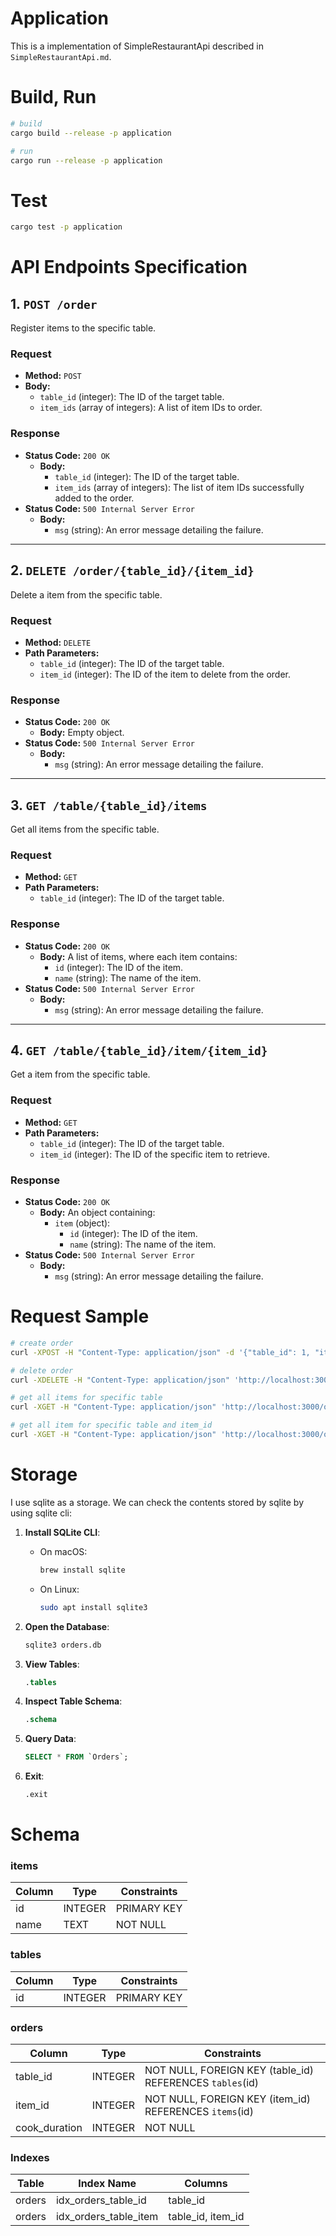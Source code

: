 # Application
This is a implementation of SimpleRestaurantApi described in `SimpleRestaurantApi.md`.

# Build, Run
```bash
# build
cargo build --release -p application

# run
cargo run --release -p application
```

# Test
```bash
cargo test -p application
```

# API Endpoints Specification

## 1. `POST /order`
Register items to the specific table.
### Request
- **Method:** `POST`
- **Body:**
  - `table_id` (integer): The ID of the target table.
  - `item_ids` (array of integers): A list of item IDs to order.

### Response
- **Status Code:** `200 OK`  
  - **Body:**
    - `table_id` (integer): The ID of the target table.
    - `item_ids` (array of integers): The list of item IDs successfully added to the order.
- **Status Code:** `500 Internal Server Error`  
  - **Body:**
    - `msg` (string): An error message detailing the failure.

---

## 2. `DELETE /order/{table_id}/{item_id}`
Delete a item from the specific table.
### Request
- **Method:** `DELETE`
- **Path Parameters:**
  - `table_id` (integer): The ID of the target table.
  - `item_id` (integer): The ID of the item to delete from the order.

### Response
- **Status Code:** `200 OK`  
  - **Body:** Empty object.
- **Status Code:** `500 Internal Server Error`  
  - **Body:**
    - `msg` (string): An error message detailing the failure.

---

## 3. `GET /table/{table_id}/items`
Get all items from the specific table.
### Request
- **Method:** `GET`
- **Path Parameters:**
  - `table_id` (integer): The ID of the target table.

### Response
- **Status Code:** `200 OK`  
  - **Body:** A list of items, where each item contains:
    - `id` (integer): The ID of the item.
    - `name` (string): The name of the item.
- **Status Code:** `500 Internal Server Error`  
  - **Body:**
    - `msg` (string): An error message detailing the failure.

---

## 4. `GET /table/{table_id}/item/{item_id}`
Get a item from the specific table.
### Request
- **Method:** `GET`
- **Path Parameters:**
  - `table_id` (integer): The ID of the target table.
  - `item_id` (integer): The ID of the specific item to retrieve.

### Response
- **Status Code:** `200 OK`  
  - **Body:** An object containing:
    - `item` (object):
      - `id` (integer): The ID of the item.
      - `name` (string): The name of the item.
- **Status Code:** `500 Internal Server Error`  
  - **Body:**
    - `msg` (string): An error message detailing the failure.


# Request Sample

```bash
# create order
curl -XPOST -H "Content-Type: application/json" -d '{"table_id": 1, "item_ids": [1,2]}'  'http://localhost:3000/order'

# delete order
curl -XDELETE -H "Content-Type: application/json" 'http://localhost:3000/order/1/2'

# get all items for specific table
curl -XGET -H "Content-Type: application/json" 'http://localhost:3000/order/1'

# get all item for specific table and item_id
curl -XGET -H "Content-Type: application/json" 'http://localhost:3000/order/1/2'

```

# Storage
I use sqlite as a storage. We can check the contents stored by sqlite by using sqlite cli:

1. **Install SQLite CLI**:
   - On macOS:
     ```bash
     brew install sqlite
     ```
   - On Linux:
     ```bash
     sudo apt install sqlite3
     ```

2. **Open the Database**:
   ```bash
   sqlite3 orders.db
   ```

3. **View Tables**:
   ```sql
   .tables
   ```

4. **Inspect Table Schema**:
   ```sql
   .schema
   ```

5. **Query Data**:
   ```sql
   SELECT * FROM `Orders`;
   ```

6. **Exit**:
   ```bash
   .exit
   ```

# Schema

### items
| Column | Type    | Constraints |
|--------|---------|-------------|
| id     | INTEGER | PRIMARY KEY |
| name   | TEXT    | NOT NULL    |

### tables
| Column | Type    | Constraints |
|--------|---------|-------------|
| id     | INTEGER | PRIMARY KEY |

### orders
| Column         | Type    | Constraints                                                                 |
|----------------|---------|-----------------------------------------------------------------------------|
| table_id       | INTEGER | NOT NULL, FOREIGN KEY (table_id) REFERENCES `tables`(id)                   |
| item_id        | INTEGER | NOT NULL, FOREIGN KEY (item_id) REFERENCES `items`(id)                     |
| cook_duration  | INTEGER | NOT NULL                                                                  |

### Indexes

| Table   | Index Name               | Columns            |
|---------|--------------------------|--------------------|
| orders  | idx_orders_table_id      | table_id           |
| orders  | idx_orders_table_item    | table_id, item_id  |

